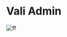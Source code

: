 # Vali Admin

![ff](https://user-images.githubusercontent.com/36935662/58375300-36844b00-7f58-11e9-832e-55d48d05548e.PNG)


